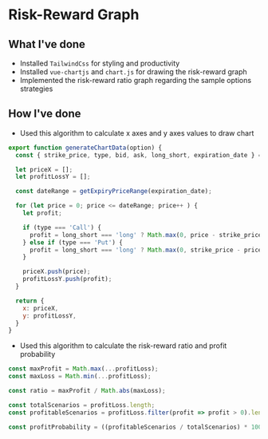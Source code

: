 # Risk-Reward Graph


## What I've done
- Installed `TailwindCss` for styling and productivity
- Installed `vue-chartjs` and `chart.js` for drawing the risk-reward graph
- Implemented the risk-reward ratio graph regarding the sample options strategies


## How I've done

- Used this algorithm to calculate x axes and y axes values to draw chart
```javascript
export function generateChartData(option) {
  const { strike_price, type, bid, ask, long_short, expiration_date } = option;

  let priceX = [];
  let profitLossY = [];

  const dateRange = getExpiryPriceRange(expiration_date);

  for (let price = 0; price <= dateRange; price++ ) {
    let profit;

    if (type === 'Call') {
      profit = long_short === 'long' ? Math.max(0, price - strike_price) - ask : Math.min(0, strike_price - price) + bid;
    } else if (type === 'Put') {
      profit = long_short === 'long' ? Math.max(0, strike_price - price) - ask : Math.min(0, price - strike_price) + bid;
    }

    priceX.push(price);
    profitLossY.push(profit);
  }

  return {
    x: priceX,
    y: profitLossY,
  }
}
```

- Used this algorithm to calculate the risk-reward ratio and profit probability
```javascript
const maxProfit = Math.max(...profitLoss);
const maxLoss = Math.min(...profitLoss);

const ratio = maxProfit / Math.abs(maxLoss);
```
```javascript
const totalScenarios = profitLoss.length;
const profitableScenarios = profitLoss.filter(profit => profit > 0).length;

const profitProbability = ((profitableScenarios / totalScenarios) * 100).toFixed(0);
```

